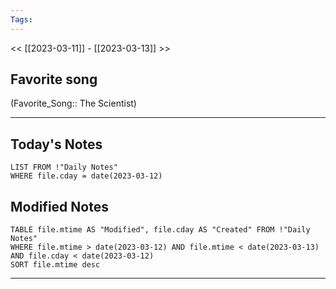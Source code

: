 ```yaml
---
Tags:
---
```

<< [[2023-03-11]] - [[2023-03-13]] >>
## Favorite song
(Favorite_Song:: The Scientist)

___
## Today's Notes
```dataview
LIST FROM !"Daily Notes"
WHERE file.cday = date(2023-03-12)
```
## Modified Notes
```dataview
TABLE file.mtime AS "Modified", file.cday AS "Created" FROM !"Daily Notes" 
WHERE file.mtime > date(2023-03-12) AND file.mtime < date(2023-03-13) AND file.cday < date(2023-03-12)
SORT file.mtime desc
```
___

